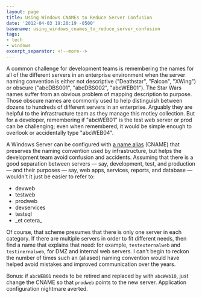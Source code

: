 ```yaml
---
layout: page
title: Using Windows CNAMEs to Reduce Server Confusion
date: '2012-04-03 19:20:19 -0500'
basename: using_windows_cnames_to_reduce_server_confusion
tags:
- tech
- windows
excerpt_separator: <!--more-->
---
```


A common challenge for development teams is remembering the names for all of the
different servers in an enterprise environment  when the server naming
convention is either not descriptive ("Deathstar", "Falcon", "XWing") or obscure
("abcDBS001", "abcDBS002", "abcWEB01"). The Star Wars names suffer from an
obvious problem of mapping description to purpose. Those obscure names are
commonly used to help distinguish between dozens to hundreds of different
servers in an enterprise. Arguably they are helpful to the infrastructure team
as they manage this motley collection. But for a developer, remembering if
"abcWEB01" is the test web server or prod can be challenging; even when
remembered, it would be simple enough to overlook or accidentally type
"abcWEB04".

<!--more-->

A Windows Server can be configured with <a
href="http://technet.microsoft.com/en-us/library/cc776292%28v=ws.10%29.aspx">a
name alias</a> (CNAME) that preserves the naming convention used by
infrastructure, but helps the development team avoid confusion and accidents.
Assuming that there is a good separation between servers &mdash; say,
development, test, and production &mdash; and their purposes &mdash; say, web
apps, services, reports, and database &mdash; wouldn't it just be easier to
refer to:

<ul>
<li>devweb</li>
<li>testweb</li>
<li>prodweb</li>
<li>devservices</li>
<li>testsql</li>
<li>_et cetera_</li>
</ul>

Of course, that scheme presumes that there is only one server in each category.
If there are multiple servers in order to fit different needs, then find a name
that explains that need: for example, `testexternalweb` and `testinernalweb`, for
DMZ and internal web servers. I can't begin to reckon the number of times such
an (aliased) naming convention would have helped avoid mistakes and improved
communication over the years.

Bonus: if `abcWEB01` needs to be retired and replaced by with `abcWeb10`, just
change the CNAME so that `prodweb` points to the new server. Application
configuration nightmare averted.
